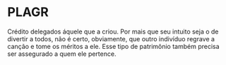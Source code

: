# PLAGR
Crédito delegados áquele que a criou. Por mais que seu intuito seja o de divertir a todos, não é certo, obviamente, que outro indivíduo regrave a canção e tome os méritos a ele. Esse tipo de patrimônio também precisa ser assegurado a quem ele pertence.
